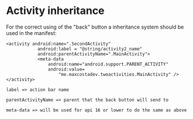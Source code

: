 # Activity inheritance

For the correct using of the "back" button a inheritance system should be used in the manifest:

```
<activity android:name=".SecondActivity"
            android:label = "@string/activity2_name"
            android:parentActivityName=".MainActivity">
            <meta-data 
                android:name="android.support.PARENT_ACTIVITY"
                android:value=
                    "me.maxcostadev.twoactivities.MainActivity" />
</activity>
```
`label => action bar name`

`parentActivityName => parent that the back button will send to`

`meta-data => will be used for api 16 or lower to do the same as above`
